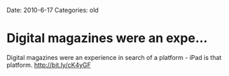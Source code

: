 Date: 2010-6-17
Categories: old

# Digital magazines were an expe...

Digital magazines were an experience in search of a platform - iPad is that platform. <a href="http://bit.ly/cK4yGF" rel="nofollow">http://bit.ly/cK4yGF</a>
